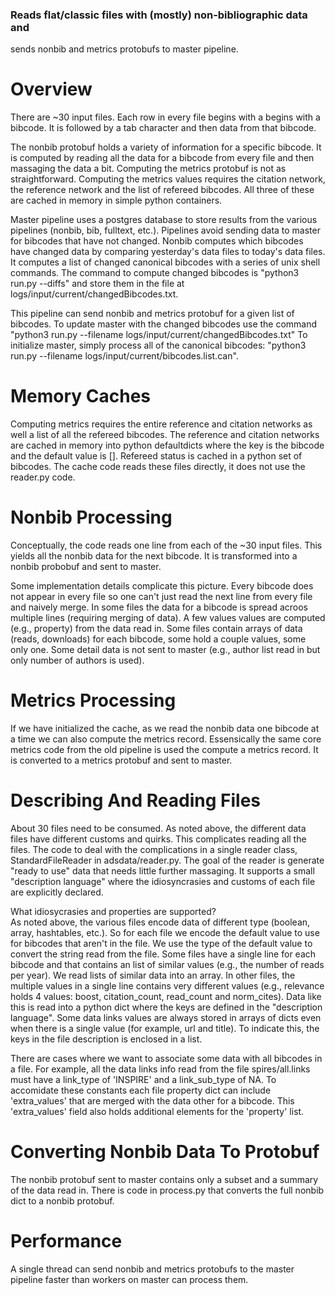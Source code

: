 
### Reads flat/classic files with (mostly) non-bibliographic data and
sends nonbib and metrics protobufs to master pipeline.

# Overview
There are ~30 input files.  Each row in every file begins with a
begins with a bibcode.  It is followed by a tab character and then
data from that bibcode.

The nonbib protobuf holds a variety of information for a specific
bibcode.  It is computed by reading all the data for a bibcode from
every file and then massaging the data a bit.  Computing the metrics
protobuf is not as straightforward.  Computing the metrics values
requires the citation network, the reference network and the list of 
refereed bibcodes.  All three of these are cached in memory in simple
python containers.

Master pipeline uses a postgres database to store results from the
various pipelines (nonbib, bib, fulltext, etc.).  Pipelines
avoid sending data to master for bibcodes that have not changed.
Nonbib computes which bibcodes have changed data by comparing yesterday's
data files to today's data files.  It computes a list of changed
canonical bibcodes with a series of unix shell commands.  The command
to compute changed bibcodes is "python3 run.py --diffs" and store them
in the file at logs/input/current/changedBibcodes.txt.  

This pipeline can send nonbib and metrics protobuf for a given list of
bibcodes.  To update master with the changed bibcodes use the command
"python3 run.py --filename logs/input/current/changedBibcodes.txt"
To initialize master, simply process all of the canonical bibcodes:
"python3 run.py --filename logs/input/current/bibcodes.list.can".



# Memory Caches
Computing metrics requires the entire reference and citation networks
as well a list of all the refereed bibcodes.  The reference and
citation networks are cached in memory into python defaultdicts where
the key is the bibcode and the default value is [].  Refereed status
is cached in a python set of bibcodes.  The cache code reads these
files directly, it does not use the reader.py code.

# Nonbib Processing
Conceptually, the code reads one line from each of the ~30 input
files.  This yields all the nonbib data for the next bibcode.  It is
transformed into a nonbib probobuf and sent to master.  

Some implementation details complicate this picture.  Every bibcode
does not appear in every file so one can't just read the next line
from every file and naively merge.  In some files the data for a
bibcode is spread acroos multiple lines (requiring merging of data).
A few values values are computed (e.g., property) from the data read
in.  Some files contain arrays of data (reads, downloads) for each
bibcode, some hold a couple values, some only one.  Some detail data
is not sent to master (e.g., author list read in but only number of
authors is used). 

# Metrics Processing
If we have initialized the cache, as we read the nonbib data one bibcode at a
time we can also compute the metrics record.  Essensically the same core
metrics code from the old pipeline is used the compute a metrics
record.  It is converted to a metrics protobuf and sent to master.

# Describing And Reading Files  
About 30 files need to be consumed.  As noted above, the different
data files have different customs and quirks.  This complicates
reading all the files.  The
code to deal with the complications in a single reader class, 
StandardFileReader in adsdata/reader.py.  The goal of the reader is
generate "ready to use" data that needs little further massaging.  It
supports a small "description language" where the idiosyncrasies and
customs of each file are explicitly declared.  

What idiosycrasies and properties are supported?  
As noted above, the various files encode data of different type
(boolean, array, hashtables, etc.).  So for each file we encode the
default value to use for bibcodes that aren't in the file.  We use the
type of the default value to convert the string read from the file.
Some files have a single line for each bibcode and that contains an
list of similar values (e.g., the number of reads per year).  We read
lists of similar data into an array.  In other files, the multiple
values in a single line contains very different values (e.g.,
relevance holds 4 values: boost, citation_count, read_count and
norm_cites).  Data like this is read into a python dict where the
keys are defined in the "description language".
Some data links values are always stored in
arrays of dicts even when there is a single value (for example, url and
title).  To indicate this, the keys in the file description is enclosed in
a list.  

There are
cases where we want to associate some data with all bibcodes in a
file.  For example, all the data links info read from the file
spires/all.links must have a link_type of 'INSPIRE' and a
link_sub_type of NA.  To accomidate these constants each file property
dict can include 'extra_values' that are merged with the data other for
a bibcode.  This 'extra_values' field also holds 
additional elements for the 'property' list.

# Converting Nonbib Data To Protobuf
The nonbib protobuf sent to master contains only a subset and a
summary of the data read in.  There is code in process.py that
converts the full nonbib dict to a nonbib protobuf.  

# Performance
A single thread can send nonbib and metrics protobufs to the master
pipeline faster than workers on master can process them.





